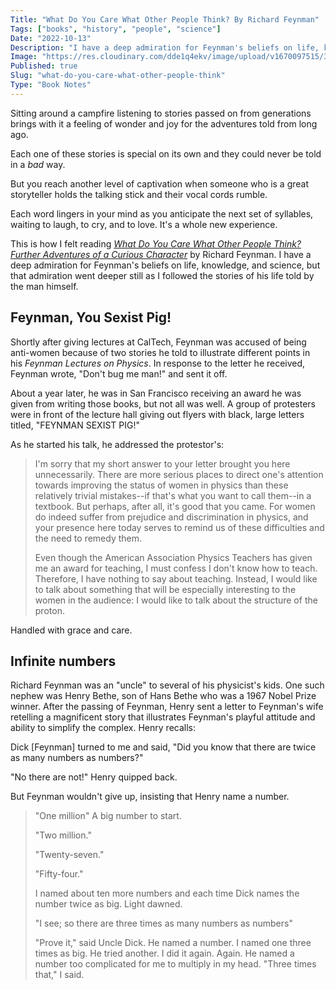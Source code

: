 ```yaml
---
Title: "What Do You Care What Other People Think? By Richard Feynman"
Tags: ["books", "history", "people", "science"]
Date: "2022-10-13"
Description: "I have a deep admiration for Feynman's beliefs on life, knowledge, and science, but that admiration went deeper still as I followed the stories of his life told by the man himself."
Image: "https://res.cloudinary.com/dde1q4ekv/image/upload/v1670097515/35167718_jm1bxy.jpg"
Published: true
Slug: "what-do-you-care-what-other-people-think"
Type: "Book Notes"
---
```

Sitting around a campfire listening to stories passed on from generations brings with it a feeling of wonder and joy for the adventures told from long ago.

Each one of these stories is special on its own and they could never be told in a *bad* way.

But you reach another level of captivation when someone who is a great storyteller holds the talking stick and their vocal cords rumble.

Each word lingers in your mind as you anticipate the next set of syllables, waiting to laugh, to cry, and to love. It's a whole new experience.

This is how I felt reading [*What Do You Care What Other People Think? Further Adventures of a Curious Character*](https://www.amazon.com/dp/B004OA6KIS/ref=dp-kindle-redirect?_encoding=UTF8&btkr=1) by Richard Feynman. I have a deep admiration for Feynman's beliefs on life, knowledge, and science, but that admiration went deeper still as I followed the stories of his life told by the man himself.

Feynman, You Sexist Pig!
------------------------

Shortly after giving lectures at CalTech, Feynman was accused of being anti-women because of two stories he told to illustrate different points in his *Feynman Lectures on Physics*. In response to the letter he received, Feynman wrote, "Don't bug me man!" and sent it off.

About a year later, he was in San Francisco receiving an award he was given from writing those books, but not all was well. A group of protesters were in front of the lecture hall giving out flyers with black, large letters titled, "FEYNMAN SEXIST PIG!"

As he started his talk, he addressed the protestor's:

> I'm sorry that my short answer to your letter brought you here unnecessarily. There are more serious places to direct one's attention towards improving the status of women in physics than these relatively trivial mistakes--if that's what you want to call them--in a textbook. But perhaps, after all, it's good that you came. For women do indeed suffer from prejudice and discrimination in physics, and your presence here today serves to remind us of these difficulties and the need to remedy them.
>
> Even though the American Association Physics Teachers has given me an award for teaching, I must confess I don't know how to teach. Therefore, I have nothing to say about teaching. Instead, I would like to talk about something that will be especially interesting to the women in the audience: I would like to talk about the structure of the proton.

Handled with grace and care.

Infinite numbers
----------------

Richard Feynman was an "uncle" to several of his physicist's kids. One such nephew was Henry Bethe, son of Hans Bethe who was a 1967 Nobel Prize winner. After the passing of Feynman, Henry sent a letter to Feynman's wife retelling a magnificent story that illustrates Feynman's playful attitude and ability to simplify the complex. Henry recalls:

Dick [Feynman] turned to me and said, "Did you know that there are twice as many numbers as numbers?"

"No there are not!" Henry quipped back.

But Feynman wouldn't give up, insisting that Henry name a number.

> "One million" A big number to start.
>
> "Two million."
>
> "Twenty-seven."
>
> "Fifty-four."
>
> I named about ten more numbers and each time Dick names the number twice as big. Light dawned.
>
> "I see; so there are three times as many numbers as numbers"
>
> "Prove it," said Uncle Dick. He named a number. I named one three times as big. He tried another. I did it again. Again. He named a number too complicated for me to multiply in my head. "Three times that," I said.
>
>
